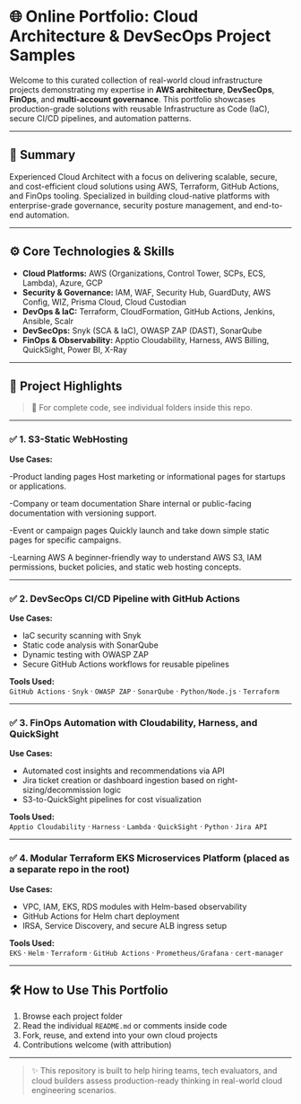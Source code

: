 # 🌐 Online Portfolio: Cloud Architecture & DevSecOps Project Samples

Welcome to this curated collection of real-world cloud infrastructure projects demonstrating my expertise in **AWS architecture**, **DevSecOps**, **FinOps**, and **multi-account governance**. This portfolio showcases production-grade solutions with reusable Infrastructure as Code (IaC), secure CI/CD pipelines, and automation patterns.

---

## 🧭 Summary

Experienced Cloud Architect with a focus on delivering scalable, secure, and cost-efficient cloud solutions using AWS, Terraform, GitHub Actions, and FinOps tooling. Specialized in building cloud-native platforms with enterprise-grade governance, security posture management, and end-to-end automation.

---

## ⚙️ Core Technologies & Skills

- **Cloud Platforms:** AWS (Organizations, Control Tower, SCPs, ECS, Lambda), Azure, GCP  
- **Security & Governance:** IAM, WAF, Security Hub, GuardDuty, AWS Config, WIZ, Prisma Cloud, Cloud Custodian  
- **DevOps & IaC:** Terraform, CloudFormation, GitHub Actions, Jenkins, Ansible, Scalr  
- **DevSecOps:** Snyk (SCA & IaC), OWASP ZAP (DAST), SonarQube  
- **FinOps & Observability:** Apptio Cloudability, Harness, AWS Billing, QuickSight, Power BI, X-Ray  

---

## 🚀 Project Highlights

> 📌 For complete code, see individual folders inside this repo.

---

### ✅ 1. S3-Static WebHosting

**Use Cases:**  

-Product landing pages
Host marketing or informational pages for startups or applications.

-Company or team documentation
Share internal or public-facing documentation with versioning support.

-Event or campaign pages
Quickly launch and take down simple static pages for specific campaigns.

-Learning AWS
A beginner-friendly way to understand AWS S3, IAM permissions, bucket policies, and static web hosting concepts.



---

### ✅ 2. DevSecOps CI/CD Pipeline with GitHub Actions

**Use Cases:**  
- IaC security scanning with Snyk  
- Static code analysis with SonarQube  
- Dynamic testing with OWASP ZAP  
- Secure GitHub Actions workflows for reusable pipelines

**Tools Used:**  
`GitHub Actions` · `Snyk` · `OWASP ZAP` · `SonarQube` · `Python/Node.js` · `Terraform`

---

### ✅ 3. FinOps Automation with Cloudability, Harness, and QuickSight

**Use Cases:**  
- Automated cost insights and recommendations via API  
- Jira ticket creation or dashboard ingestion based on right-sizing/decommission logic  
- S3-to-QuickSight pipelines for cost visualization  

**Tools Used:**  
`Apptio Cloudability` · `Harness` · `Lambda` · `QuickSight` · `Python` · `Jira API`

---

### ✅ 4. Modular Terraform EKS Microservices Platform (placed as a separate repo in the root)

**Use Cases:**  
- VPC, IAM, EKS, RDS modules with Helm-based observability  
- GitHub Actions for Helm chart deployment  
- IRSA, Service Discovery, and secure ALB ingress setup  

**Tools Used:**  
`EKS` · `Helm` · `Terraform` · `GitHub Actions` · `Prometheus/Grafana` · `cert-manager`

---

## 🛠️ How to Use This Portfolio

1. Browse each project folder
2. Read the individual `README.md` or comments inside code
3. Fork, reuse, and extend into your own cloud projects
4. Contributions welcome (with attribution)

---

> ✨ This repository is built to help hiring teams, tech evaluators, and cloud builders assess production-ready thinking in real-world cloud engineering scenarios.
